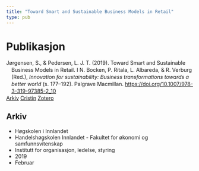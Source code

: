 ```yaml
---
title: "Toward Smart and Sustainable Business Models in Retail"
type: pub
---
```

<h1>Publikasjon</h1>
<article id="csl-bib-container-4DV7KNP4" class="csl-bib-container">
  <div class="csl-bib-body" style="line-height: 1.35; padding-left: 1em; text-indent:-1em;">
  <div class="csl-entry">J&#xF8;rgensen, S., &amp; Pedersen, L. J. T. (2019). Toward Smart and Sustainable Business Models in Retail. I N. Bocken, P. Ritala, L. Albareda, &amp; R. Verburg (Red.), <i>Innovation for sustainability: Business transformations towards a better world</i> (s. 177&#x2013;192). Palgrave Macmillan. <a href="https://doi.org/10.1007/978-3-319-97385-2_10">https://doi.org/10.1007/978-3-319-97385-2_10</a></div>
</div>
  <div class="csl-bib-buttons">
    <a href="#taxonomy-article-4DV7KNP4" class="csl-bib-button">Arkiv</a>
    <a href="https://app.cristin.no/results/show.jsf?id=1680634" alt="Cristin URL" class="csl-bib-button">Cristin</a>
    <a href="http://zotero.org/groups/5022929/items/4DV7KNP4" alt="Zotero URL" class="csl-bib-button">Zotero</a>
  </div>
  <div id="csl-bib-meta-container-4DV7KNP4"></div>
</article>
<div id="csl-bib-meta-4DV7KNP4" class="csl-bib-meta">
  <article id="taxonomy-article-4DV7KNP4" class="taxonomy-article">
    <h1>Arkiv</h1>
    <ul>
      <li>Høgskolen i Innlandet</li>
      <li>Handelshøgskolen Innlandet - Fakultet for økonomi og samfunnsvitenskap</li>
      <li>Institutt for organisasjon, ledelse, styring</li>
      <li>2019</li>
      <li>Februar</li>
    </ul>
  </article>
</div>
